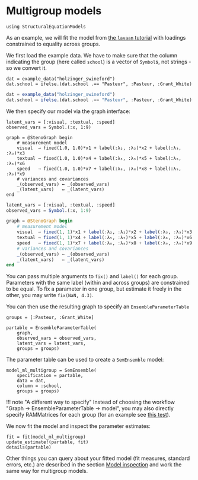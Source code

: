 # Multigroup models

```@setup mg
using StructuralEquationModels
```

As an example, we will fit the model from [the `lavaan` tutorial](https://lavaan.ugent.be/tutorial/groups.html) with loadings constrained to equality across groups.

We first load the example data. 
We have to make sure that the column indicating the group (here called `school`) is a vector of `Symbol`s, not strings - so we convert it.

```@setup mg
dat = example_data("holzinger_swineford")
dat.school = ifelse.(dat.school .== "Pasteur", :Pasteur, :Grant_White)
```

```julia
dat = example_data("holzinger_swineford")
dat.school = ifelse.(dat.school .== "Pasteur", :Pasteur, :Grant_White)
```

We then specify our model via the graph interface:

```@setup mg
latent_vars = [:visual, :textual, :speed]
observed_vars = Symbol.(:x, 1:9)

graph = @StenoGraph begin
    # measurement model
    visual  → fixed(1.0, 1.0)*x1 + label(:λ₂, :λ₂)*x2 + label(:λ₃, :λ₃)*x3
    textual → fixed(1.0, 1.0)*x4 + label(:λ₅, :λ₅)*x5 + label(:λ₆, :λ₆)*x6
    speed   → fixed(1.0, 1.0)*x7 + label(:λ₈, :λ₈)*x8 + label(:λ₉, :λ₉)*x9
    # variances and covariances
    _(observed_vars) ↔ _(observed_vars)
    _(latent_vars)   ⇔ _(latent_vars)
end
```

```julia
latent_vars = [:visual, :textual, :speed]
observed_vars = Symbol.(:x, 1:9)

graph = @StenoGraph begin
    # measurement model
    visual  → fixed(1, 1)*x1 + label(:λ₂, :λ₂)*x2 + label(:λ₃, :λ₃)*x3
    textual → fixed(1, 1)*x4 + label(:λ₅, :λ₅)*x5 + label(:λ₆, :λ₆)*x6
    speed   → fixed(1, 1)*x7 + label(:λ₈, :λ₈)*x8 + label(:λ₉, :λ₉)*x9
    # variances and covariances
    _(observed_vars) ↔ _(observed_vars)
    _(latent_vars)   ⇔ _(latent_vars)
end
```

You can pass multiple arguments to `fix()` and `label()` for each group. Parameters with the same label (within and across groups) are constrained to be equal. To fix a parameter in one group, but estimate it freely in the other, you may write `fix(NaN, 4.3)`.

You can then use the resulting graph to specify an `EnsembleParameterTable`

```@example mg; ansicolor = true
groups = [:Pasteur, :Grant_White]

partable = EnsembleParameterTable(
    graph, 
    observed_vars = observed_vars,
    latent_vars = latent_vars,
    groups = groups)
```

The parameter table can be used to create a `SemEnsemble` model:

```@example mg; ansicolor = true
model_ml_multigroup = SemEnsemble(
    specification = partable,
    data = dat,
    column = :school,
    groups = groups)
```

!!! note "A different way to specify"
    Instead of choosing the workflow "Graph -> EnsembleParameterTable -> model", you may also directly specify RAMMatrices for each group (for an example see [this test](https://github.com/StructuralEquationModels/StructuralEquationModels.jl/blob/main/test/examples/multigroup/multigroup.jl)).

We now fit the model and inspect the parameter estimates:

```@example mg; ansicolor = true
fit = fit(model_ml_multigroup)
update_estimate!(partable, fit)
details(partable)
```

Other things you can query about your fitted model (fit measures, standard errors, etc.) are described in the section [Model inspection](@ref) and work the same way for multigroup models.
